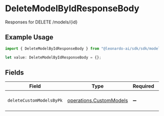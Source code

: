 # DeleteModelByIdResponseBody

Responses for DELETE /models/{id}

## Example Usage

```typescript
import { DeleteModelByIdResponseBody } from "@leonardo-ai/sdk/sdk/models/operations";

let value: DeleteModelByIdResponseBody = {};
```

## Fields

| Field                                                                     | Type                                                                      | Required                                                                  | Description                                                               |
| ------------------------------------------------------------------------- | ------------------------------------------------------------------------- | ------------------------------------------------------------------------- | ------------------------------------------------------------------------- |
| `deleteCustomModelsByPk`                                                  | [operations.CustomModels](../../../sdk/models/operations/custommodels.md) | :heavy_minus_sign:                                                        | columns and relationships of "custom_models"                              |
